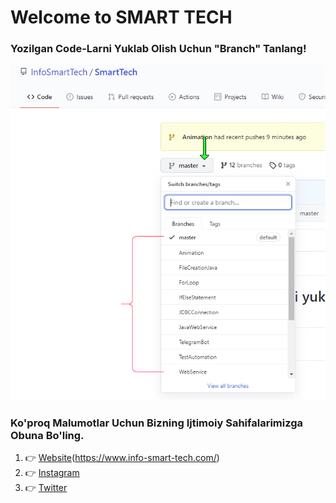    # Welcome to SMART TECH

### Yozilgan Code-Larni Yuklab Olish Uchun "Branch" Tanlang!

![Images](https://github.com/InfoSmartTech/SmartTech/blob/master/Images/Draw.png)

### Ko'proq Malumotlar Uchun Bizning Ijtimoiy Sahifalarimizga Obuna Bo'ling. 

1. 👉 [Website](https://github.com/InfoSmartTech/SmartTech/blob/master/Images/web.png)(https://www.info-smart-tech.com/)
2. 👉 [Instagram](https://www.youtube.com/c/SMARTTECH11/videos)
3. 👉 [Twitter](https://twitter.com/info_smart_tech)
